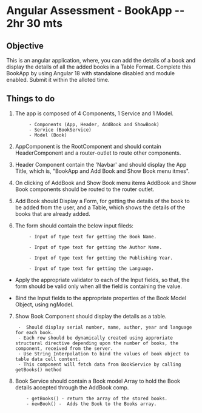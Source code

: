 # Angular  Assessment - BookApp    --   2hr 30 mts

## Objective

This is an angular application, where, you can add the details of a book and display the details of all the added books in a Table Format. Complete  this BookApp by using Angular 18 with standalone disabled and module enabled. Submit it within the alloted time. 

## Things to do

1. The app is composed of 4 Components, 1 Service and 1 Model.

			- Components (App, Header, AddBook and ShowBook)
			- Service (BookService)  
            - Model (Book)

2. AppComponent is the RootComponent and should contain HeaderComponent and a router-outlet to route other components.

3. Header Component contain the 'Navbar' and should display the App Title, which is, "BookApp and Add Book and Show Book menu itmes".
4. On clicking of AddBook and Show Book menu items AddBook and Show Book  components should be routed to the router outlet.

5. Add Book should Display a Form, for getting the details of the book to be added from the user, and a Table, which shows the details of the books that are already added.

6. The form should contain the below input fileds:

			- Input of type text for getting the Book Name.

			- Input of type text for getting the Author Name.

			- Input of type text for getting the Publishing Year.

			- Input of type text for getting the Language.

-  Apply the appropriate validator to each of the Input fields, so that, the form should be valid only when all the field is containing the value.

- Bind the Input fields to the appropriate properties of the Book Model Object, using ngModel.

7. Show Book Component  should display the details as a table.    

		-  Should display serial number, name, author, year and language for each book.
		- Each row should be dynamically created using approriate structural directive depending upon the number of books, the component, received from the server.  
		- Use String Interpolation to bind the values of book object to table data cell content.
        - This component will fetch data from BookService by calling getBooks() method

8.  Book Service should contain a Book model Array to hold the Book details accepted through the AddBook comp.

			- getBooks() - return the array of the stored books.
			- newBook() -  Adds the Book to the Books array.  


